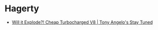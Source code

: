 # Hagerty
- [Will it Explode?! Cheap Turbocharged V8 | Tony Angelo's Stay Tuned](https://youtu.be/zhu3Ud3FyNE)
